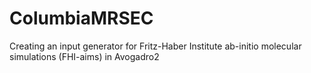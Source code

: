 # ColumbiaMRSEC
Creating an input generator for Fritz-Haber Institute ab-initio molecular simulations (FHI-aims) in Avogadro2
